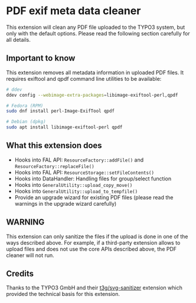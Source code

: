 # PDF exif meta data cleaner

This extension will clean any PDF file uploaded to the TYPO3 system, but only with the default options.
Please read the following section carefully for all details.

## Important to know

This extension removes all metadata information in uploaded PDF files.
It requires exiftool and qpdf command line utilities to be available:


```sh
# ddev
ddev config --webimage-extra-packages=libimage-exiftool-perl,qpdf

# Fedora (RPM)
sudo dnf install perl-Image-ExifTool qpdf

# Debian (dpkg)
sudo apt install libimage-exiftool-perl qpdf
```


## What this extension does

- Hooks into FAL API: ``ResourceFactory::addFile()`` and ``ResourceFactory::replaceFile()``
- Hooks into FAL API: ``ResourceStorage::setFileContents()``
- Hooks into DataHandler: Handling files for group/select function
- Hooks into ``GeneralUtility::upload_copy_move()``
- Hooks into ``GeneralUtility::upload_to_tempfile()``
- Provide an upgrade wizard for existing PDF files (please read the warnings in the upgrade wizard carefully)

## WARNING

This extension can only sanitize the files if the upload is done in one of the ways described above.
For example, if a third-party extension allows to upload files and does not use the core APIs described above, the PDF cleaner will not run.

## Credits

Thanks to the TYPO3 GmbH and their
[t3g/svg-sanitizer](https://github.com/TYPO3GmbH/svg_sanitizer) extension which
provided the technical basis for this extension.
